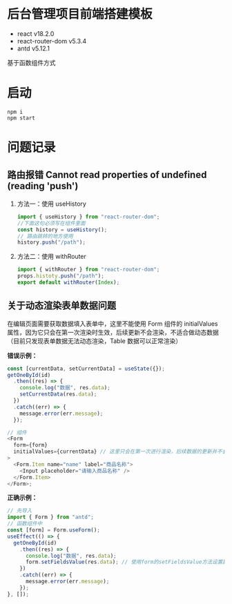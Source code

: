 # 后台管理项目前端搭建模板

- react v18.2.0
- react-router-dom v5.3.4
- antd v5.12.1

基于函数组件方式

# 启动

```shell
npm i
npm start
```

# 问题记录

## 路由报错 Cannot read properties of undefined (reading 'push')

1. 方法一：使用 useHistory

   ```js
   import { useHistory } from "react-router-dom";
   //下面这句必须写在组件里面
   const history = useHistory();
   // 路由跳转的地方使用
   history.push("/path");
   ```

2. 方法二：使用 withRouter

   ```js
   import { withRouter } from "react-router-dom";
   props.histoty.push("/path");
   export default withRouter(Index);
   ```

## 关于动态渲染表单数据问题

在编辑页面需要获取数据填入表单中，这里不能使用 Form 组件的 initialValues 属性，因为它只会在第一次渲染时生效，后续更新不会渲染，不适合做动态数据（目前只发现表单数据无法动态渲染，Table 数据可以正常渲染）

**错误示例：**

```js
const [currentData, setCurrentData] = useState({});
getOneById(id)
  .then((res) => {
    console.log("数据", res.data);
    setCurrentData(res.data);
  })
  .catch((err) => {
    message.error(err.message);
  });

// 组件
<Form
  form={form}
  initialValues={currentData} // 这里只会在第一次进行渲染，后续数据的更新并不会造成重新渲染。所以，initialValues不适用于动态设置表单初始值。
>
  <Form.Item name="name" label="商品名称">
    <Input placeholder="请输入商品名称" />
  </Form.Item>
</Form>;
```

**正确示例：**

```js
// 先导入
import { Form } from "antd";
// 函数组件中
const [form] = Form.useForm();
useEffect(() => {
  getOneById(id)
    .then((res) => {
      console.log("数据", res.data);
      form.setFieldsValue(res.data); // 使用form的setFieldsValue方法设置属性
    })
    .catch((err) => {
      message.error(err.message);
    });
}, []);
```
